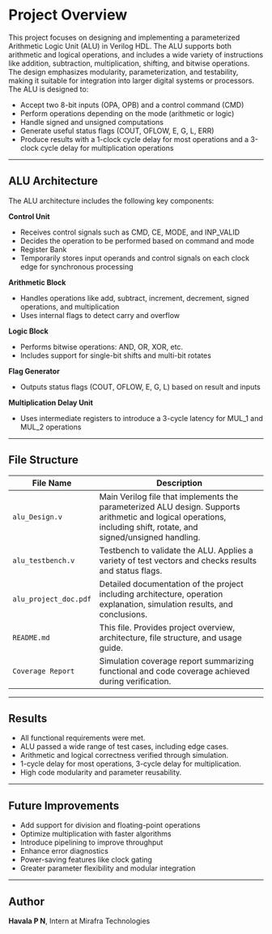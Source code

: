 # Project Overview
This project focuses on designing and implementing a parameterized Arithmetic Logic Unit (ALU) in Verilog HDL. The ALU supports both arithmetic and logical operations, and includes a wide variety of instructions like addition, subtraction, multiplication, shifting, and bitwise operations. The design emphasizes modularity, parameterization, and testability, making it suitable for integration into larger digital systems or processors.
The ALU is designed to:
- Accept two 8-bit inputs (OPA, OPB) and a control command (CMD)
- Perform operations depending on the mode (arithmetic or logic)
- Handle signed and unsigned computations
- Generate useful status flags (COUT, OFLOW, E, G, L, ERR)
- Produce results with a 1-clock cycle delay for most operations and a 3-clock cycle delay for multiplication operations

---

## ALU Architecture
The ALU architecture includes the following key components:

**Control Unit**
- Receives control signals such as CMD, CE, MODE, and INP_VALID
- Decides the operation to be performed based on command and mode
- Register Bank
- Temporarily stores input operands and control signals on each clock edge for synchronous processing

**Arithmetic Block**
- Handles operations like add, subtract, increment, decrement, signed operations, and multiplication
- Uses internal flags to detect carry and overflow

**Logic Block**
- Performs bitwise operations: AND, OR, XOR, etc.
- Includes support for single-bit shifts and multi-bit rotates

**Flag Generator**
- Outputs status flags (COUT, OFLOW, E, G, L) based on result and inputs

**Multiplication Delay Unit**
- Uses intermediate registers to introduce a 3-cycle latency for MUL_1 and MUL_2 operations

---

## File Structure

| File Name             | Description                                                                                                                                                        |
| --------------------- | ------------------------------------------------------------------------------------------------------------------------------------------------------------------ |
| `alu_Design.v`        | Main Verilog file that implements the parameterized ALU design. Supports arithmetic and logical operations, including shift, rotate, and signed/unsigned handling. |
| `alu_testbench.v`     | Testbench to validate the ALU. Applies a variety of test vectors and checks results and status flags.                                                              |
| `alu_project_doc.pdf` | Detailed documentation of the project including architecture, operation explanation, simulation results, and conclusions.                                          |
| `README.md`           | This file. Provides project overview, architecture, file structure, and usage guide.                                                                               |
| `Coverage Report`     | Simulation coverage report summarizing functional and code coverage achieved during verification.                                                                  |

---

## Results
- All functional requirements were met.
- ALU passed a wide range of test cases, including edge cases.
- Arithmetic and logical correctness verified through simulation.
- 1-cycle delay for most operations, 3-cycle delay for multiplication.
- High code modularity and parameter reusability.

---

## Future Improvements
- Add support for division and floating-point operations
- Optimize multiplication with faster algorithms
- Introduce pipelining to improve throughput
- Enhance error diagnostics
- Power-saving features like clock gating
- Greater parameter flexibility and modular integration

---

## Author
**Havala P N**,
Intern at Mirafra Technologies
